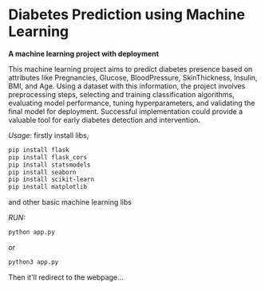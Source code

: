 # Diabetes Prediction using Machine Learning
**A machine learning project with deployment** 

This machine learning project aims to predict diabetes presence based on attributes like Pregnancies, Glucose, BloodPressure, SkinThickness, Insulin, BMI, and Age. Using a dataset with this information, the project involves preprocessing steps, selecting and training classification algorithms, evaluating model performance, tuning hyperparameters, and validating the final model for deployment. Successful implementation could provide a valuable tool for early diabetes detection and intervention.

*Usage:*
firstly install libs,
```bash
pip install flask
pip install flask_cors
pip install statsmodels
pip install seaborn
pip install scikit-learn
pip install matplotlib
```
and other basic machine learning libs

*RUN:*
```bash
python app.py
```
or
```bash
python3 app.py
```
Then it'll redirect to the webpage...
